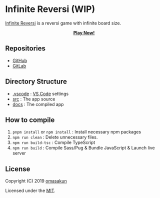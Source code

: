 # Infinite Reversi (WIP)

[Infinite Reversi](https://github.com/omasakun/inf_reversi) is a reversi game with infinite board size.

<p align="center">
	<a href="https://omasakun.github.io/inf_reversi"><b>Play Now!</b></a>
</p>

<!--
// TODO: Add screenshot
<p align="center">
	<img alt="Preview" src="preview.png">
</p>
-->

## Repositories

- [GitHub](https://github.com/omasakun/inf_reversi)
- [GitLab](https://gitlab.com/omasakun/inf_reversi)

## Directory Structure

- [.vscode](.vscode) : [VS Code](https://code.visualstudio.com/) settings
- [src](src) : The app source
- [docs](docs) : The compiled app

## How to compile

1. `pnpm install` or `npm install` : Install necessary npm packages
2. `npm run clean` : Delete unnecessary files.
3. `npm run build-tsc` : Compile TypeScript
4. `npm run build` : Compile Sass/Pug & Bundle JavaScript & Launch live server

## License

Copyright (C) 2019 [omasakun](https://github.com/omasakun)

Licensed under the [MIT](LICENSE).
